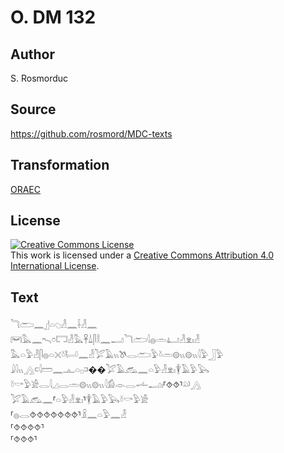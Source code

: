 # O. DM 132

## Author

S. Rosmorduc

## Source

https://github.com/rosmord/MDC-texts

## Transformation

[ORAEC](https://oraec.github.io/)

## License

<a rel="license" href="http://creativecommons.org/licenses/by/4.0/"><img alt="Creative Commons License" style="border-width:0" src="https://i.creativecommons.org/l/by/4.0/88x31.png" /></a><br />This work is licensed under a <a rel="license" href="http://creativecommons.org/licenses/by/4.0/">Creative Commons Attribution 4.0 International License</a>.

## Text

𓆓𓂧𓈖𓊨𓏏𓆇𓁐𓈖𓌢𓁐𓈖<br>
𓋞𓅓𓈖𓍇𓏌𓉐𓁐𓅓𓋹𓍑𓋴𓎛𓈖𓂝𓆓𓂧𓇋𓐍𓏛𓂞𓁐𓁷𓏤𓁐<br>
𓅓𓏏𓅱𓁐𓋴𓐍𓏏𓏴𓍱𓂡𓈖𓁐𓅯𓄿𓏭𓌗𓂋𓂧𓅱𓍱𓏛𓊗𓏭𓊗𓏭𓇋𓅱𓃀𓅱<br>
𓇍𓇋𓏭𓂻𓍹𓇋𓏠𓈖𓊵𓏏𓊪𓍺��𓅯𓄿𓃹𓈖𓏏𓅱𓁐𓁷𓏤𓇉𓄿𓅱𓅂<br>
𓍱𓎡𓅱𓀀𓂋𓇋𓈎𓂋𓏛𓊗𓏭𓊗𓏭𓇋𓀁𓁹𓂋𓌡𓂝𓏤⸢⯑⯑⸣𓄖𓂻<br>
𓅯𓄿𓃹𓈖⸢𓏏𓅱𓁐𓁷𓏤⸣𓇉𓄿𓅱𓅂𓍱𓎡𓅱𓀀<br>
⸢𓐍𓂋⯑⯑⯑⯑⯑⯑⯑⸣𓏎𓈖𓏏𓅱𓈖𓁐<br>
⸢⯑⯑⯑⯑⸣<br>
⸢⯑⯑⯑⸣<br>
<br>
